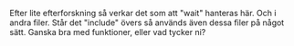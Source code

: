 Efter lite efterforskning så verkar det som att "wait" hanteras här.
Och i andra filer. 
Står det "include" övers så används även dessa filer på något sätt.
Ganska bra med funktioner, eller vad tycker ni?